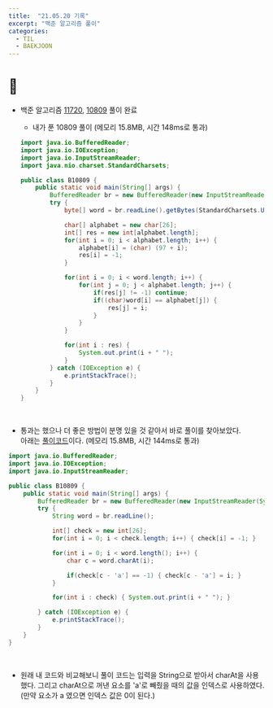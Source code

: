 ```yaml
---
title:  "21.05.20 기록"
excerpt: "백준 알고리즘 풀이"
categories:
  - TIL
  - BAEKJOON
---
```


# 📝
+ 백준 알고리즘 [11720](https://www.acmicpc.net/problem/11720), [10809](https://www.acmicpc.net/problem/10809) 풀이 완료

  + 내가 푼 10809 풀이 (메모리 15.8MB, 시간 148ms로 통과)<br />

  ```java
  import java.io.BufferedReader;
  import java.io.IOException;
  import java.io.InputStreamReader;
  import java.nio.charset.StandardCharsets;

  public class B10809 {
      public static void main(String[] args) {
          BufferedReader br = new BufferedReader(new InputStreamReader(System.in));
          try {
              byte[] word = br.readLine().getBytes(StandardCharsets.UTF_8);

              char[] alphabet = new char[26];
              int[] res = new int[alphabet.length];
              for(int i = 0; i < alphabet.length; i++) {
                  alphabet[i] = (char) (97 + i);
                  res[i] = -1;
              }

              for(int i = 0; i < word.length; i++) {
                  for(int j = 0; j < alphabet.length; j++) {
                      if(res[j] != -1) continue;
                      if((char)word[i] == alphabet[j]) {
                          res[j] = i;
                      }
                  }
              }

              for(int i : res) {
                  System.out.print(i + " ");
              }
          } catch (IOException e) {
              e.printStackTrace();
          }
      }
  }

  ```
<br />

  + 통과는 했으나 더 좋은 방법이 분명 있을 것 같아서 바로 풀이를 찾아보았다.<br /> 아래는 [풀이코드](https://st-lab.tistory.com/62)이다. (메모리 15.8MB, 시간 144ms로 통과)<br />

  ```java
  import java.io.BufferedReader;
  import java.io.IOException;
  import java.io.InputStreamReader;

  public class B10809 {
      public static void main(String[] args) {
          BufferedReader br = new BufferedReader(new InputStreamReader(System.in));
          try {
              String word = br.readLine();

              int[] check = new int[26];
              for(int i = 0; i < check.length; i++) { check[i] = -1; }

              for(int i = 0; i < word.length(); i++) {
                  char c = word.charAt(i);

                  if(check[c - 'a'] == -1) { check[c - 'a'] = i; }
              }

              for(int i : check) { System.out.print(i + " "); }

          } catch (IOException e) {
              e.printStackTrace();
          }
      }
  }

  ```
<br />

  + 원래 내 코드와 비교해보니 풀이 코드는 입력을 String으로 받아서 charAt을 사용했다. 그리고 charAt으로 꺼낸 요소를 'a'로 빼줬을 때의 값을 인덱스로 사용하였다. (만약 요소가 a 였으면 인덱스 값은 0이 된다.)
